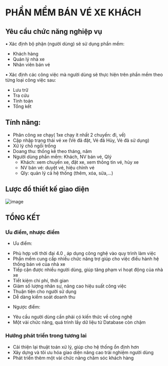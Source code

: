 # PHẦN MỀM BÁN VÉ XE KHÁCH
## Yêu cầu chức năng nghiệp vụ
•	Xác định bộ phận (người dùng) sẽ sử dụng phần mềm:
-	Khách hàng
-	Quản lý nhà xe
-	Nhân viên bán vé

•	Xác định các công việc mà người dùng sẽ thực hiện trên phần mềm theo từng loại công việc sau:
-	Lưu trữ
-	Tra cứu
-	Tính toán
-	Tổng kết

## Tính năng:
- Phân công xe chạy( 1xe chạy ít nhất 2 chuyến: đi, về)
- Cập nhập trạng thái vé xe (Vé đã đặt, Vé đã Hủy, Vé đã sử dụng)
- Xử lý chỗ ngồi trống
- Doang thu: thống kê theo tháng, năm
- Người dùng phần mềm: Khách, NV bán vé, Qlý
	+ Khách: xem chuyến xe, đặt xe, xem thông tin vé, hủy xe
	+ NV bán vé: duyệt vé, hiệu chỉnh vé
	+ Qly: quản lý cả hệ thống (thêm, xóa, sửa,...)

## Lược đồ thiết kế giao diện
![image](https://user-images.githubusercontent.com/69187962/166087846-eeaf1b34-836d-474d-b219-c3f710854b43.png)

## TỔNG KẾT
### Ưu điểm, nhược điểm
-	Ưu điểm:
+	 Phù hợp với thời đại 4.0 , áp dụng công nghệ vào quy trình làm việc
+	Phần mềm cung cấp nhiều chức năng trợ giúp cho việc điều hành hệ thống bán vé của nhà xe
+	Tiếp cận được nhiều người dùng, giúp tăng phạm vi hoạt động của nhà xe 
+	Tiết kiệm chi phí, thời gian
+	Giảm số lượng nhân sự, nâng cao hiệu suất công việc
+	Thuận tiện cho người sử dụng
+	Dễ dàng kiểm soát doanh thu

-	Ngược điểm:
+	Yêu cầu người dùng cần phải có kiến thức về công nghệ
+	Một vài chức năng, quá trình lấy dữ liệu từ Database còn chậm

### Hướng phát triển trong tương lai
-	Cải thiện lại thuật toán xử lý, giúp cho hệ thống ổn định hơn
-	Xây dựng và tôi ưu hóa giao diện nâng cao trải nghiệm người dùng
-	Phát triển thêm một vài chức năng chăm sóc khách hàng 
